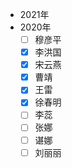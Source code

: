 * 2021年
* 2020年
  - [ ] 穆彦平
  - [x] 李洪国
  - [x] 宋云燕
  - [x] 曹靖
  - [x] 王雷
  - [x] 徐春明
  - [ ] 李蕊
  - [ ] 张娜
  - [ ] 谌娜
  - [ ] 刘丽丽

